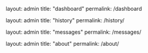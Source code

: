 layout: admin
title: "dashboard"
permalink: /dashboard

layout: admin
title: "history"
permalink: /history/

layout: admin
title: "messages"
permalink: /messages/

layout: admin
title: "about"
permalink: /about/